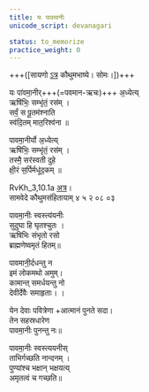 ```yaml
---
title: यः पावमानीः
unicode_script: devanagari

status: to_memorize
practice_weight: 0
---
```



+++([सायणो [ऽत्र](https://archive.org/details/SamaVedaSanhitaWithSayanabhashyaVolume4SatyavrataSamasrami1877bis_201803/page/n315) कौथुमभाष्ये। सोमः।])+++

यः पा॑वमा॒नीर्+++(=पवमान-ऋचः)+++ अ॒ध्येत्य्  
ऋषि॑भिः॒ सम्भृ॑तं॒ रस॑म् ।  
सर्वं॒ स पू॒तम॑श्नाति  
स्व॑दि॒तम् मात॒रिश्व॑ना ॥

पावमा॒नीर्यो अ॒ध्येत्य्  
ऋषि॑भिः॒ सम्भृ॑तं॒ रस॑म् ।  
तस्मै॒ सर॑स्वती दुहे  
क्षी॒रं स॒र्पिर्मधू॑द॒कम् ॥

RvKh_3,10.1a [अत्र](https://archive.org/stream/RgVedaWithSayanasCommentaryPart4/rv_sayanabhasya_part4#page/n1051/mode/1up)।  
सामवेदे कौथुमसंहितायाम् ४ ५ २ ०८ ०३

पावमा॒नीः स्वस्त्य॑यनीः  
सुदुघा हि घृतश्चुतः  ।  
ऋषिभिः संभृतो रसो  
ब्राह्मणेष्वमृतं हितम्॥

पावमानी॒र्दधन्तु न  
इमं लोकमथो अमुम्।  
कामान्त् समर्धयन्तु नो  
देवीर्देवैः समाहृताः। ।

येन देवाः पवित्रेणा
+आत्मानं पुनते सदा।  
तेन सहस्रधारेण  
पावमा॒नीः पुनन्तु नः॥

पावमा॒नीः स्वस्त्ययनीस्  
ताभिर्गच्छति नान्दनम्  ।  
पुण्यांश्च भक्षान् भक्षयत्य्  
अमृतत्वं च गच्छति॥  
